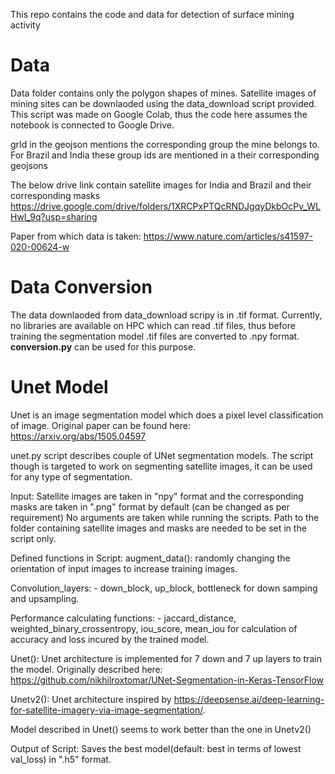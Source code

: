 This repo contains the code and data for detection of surface mining activity

# Data
Data folder contains only the polygon shapes of mines. Satellite images of mining sites can be downlaoded using the data_download script provided. This script was made on Google Colab, thus the code here assumes the notebook is connected to Google Drive.

grId in the geojson mentions the corresponding group the mine belongs to. For Brazil and India these group ids are mentioned in a their corresponding geojsons

The below drive link contain satellite images for India and Brazil and their corresponding masks
https://drive.google.com/drive/folders/1XRCPxPTQcRNDJgqyDkbOcPv_WLHwI_9q?usp=sharing 

Paper from which data is taken: https://www.nature.com/articles/s41597-020-00624-w


# Data Conversion

The data downlaoded from data_download scripy is in .tif format. Currently, no libraries are available on HPC which can read .tif files, thus before training the segmentation model .tif files are converted to .npy format. __conversion.py__ can be used for this purpose.

# Unet Model

Unet is an image segmentation model which does a pixel level classification of image.
Original paper can be found here: https://arxiv.org/abs/1505.04597

unet.py script describes couple of UNet segmentation models. The script though is targeted to work on segmenting satellite images, it can be used for any type of segmentation.

Input:
Satellite images are taken in "npy" format and the corresponding masks are taken in ".png" format by default (can be changed as per requirement)
No arguments are taken while running the scripts.
Path to the folder containing satellite images and masks are needed to be set in the script only.

Defined functions in Script:
augment_data():
	randomly changing the orientation of input images to increase training images.

Convolution_layers: - down_block, up_block, bottleneck
	for down samping and upsampling.

Performance calculating functions: - jaccard_distance, weighted_binary_crossentropy, iou_score, mean_iou
	for calculation of accuracy and loss incured by the trained model.

Unet():
	Unet architecture is implemented for 7 down and 7 up layers to train the model. 
	Originally described here: https://github.com/nikhilroxtomar/UNet-Segmentation-in-Keras-TensorFlow


Unetv2():
	Unet architecture inspired by https://deepsense.ai/deep-learning-for-satellite-imagery-via-image-segmentation/.

Model described in Unet() seems to work better than the one in Unetv2() 

Output of Script:
	Saves the best model(default: best in terms of lowest val_loss) in ".h5" format.

